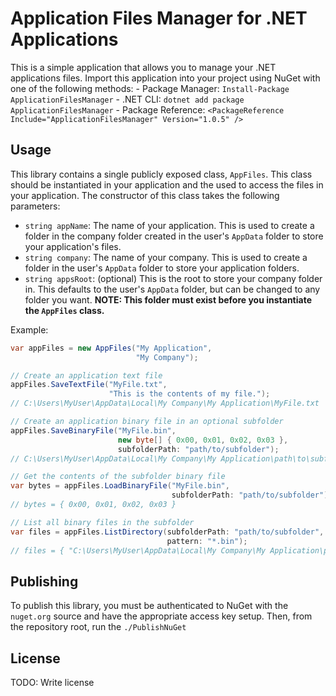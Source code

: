 # Application Files Manager for .NET Applications

This is a simple application that allows you to manage your .NET applications files. Import this application into your project using NuGet with one of the following methods:
    - Package Manager: `Install-Package ApplicationFilesManager`
    - .NET CLI: `dotnet add package ApplicationFilesManager`
    - Package Reference: `<PackageReference Include="ApplicationFilesManager" Version="1.0.5" />`

## Usage

This library contains a single publicly exposed class, `AppFiles`. This class should be instantiated in your application and the used to access the files in your application. The constructor of this class takes the following parameters:

- `string appName`: The name of your application. This is used to create a folder in the company folder created in the user's `AppData` folder to store your application's files.
- `string company`: The name of your company. This is used to create a folder in the user's `AppData` folder to store your application folders.
- `string appsRoot`: (optional) This is the root to store your company folder in. This defaults to the user's `AppData` folder, but can be changed to any folder you want. **NOTE: This folder must exist before you instantiate the `AppFiles` class.**

Example:
```csharp
var appFiles = new AppFiles("My Application", 
                            "My Company");

// Create an application text file
appFiles.SaveTextFile("MyFile.txt", 
                      "This is the contents of my file.");
// C:\Users\MyUser\AppData\Local\My Company\My Application\MyFile.txt

// Create an application binary file in an optional subfolder
appFiles.SaveBinaryFile("MyFile.bin", 
                        new byte[] { 0x00, 0x01, 0x02, 0x03 }, 
                        subfolderPath: "path/to/subfolder");
// C:\Users\MyUser\AppData\Local\My Company\My Application\path\to\subfolder\MyFile.bin

// Get the contents of the subfolder binary file
var bytes = appFiles.LoadBinaryFile("MyFile.bin", 
                                    subfolderPath: "path/to/subfolder");
// bytes = { 0x00, 0x01, 0x02, 0x03 }

// List all binary files in the subfolder
var files = appFiles.ListDirectory(subfolderPath: "path/to/subfolder", 
                                   pattern: "*.bin");
// files = { "C:\Users\MyUser\AppData\Local\My Company\My Application\path\to\subfolder\MyFile.bin" }
```

## Publishing

To publish this library, you must be authenticated to NuGet with the `nuget.org` source and have the appropriate access key setup.
Then, from the repository root, run the `./PublishNuGet`


## License

TODO: Write license


